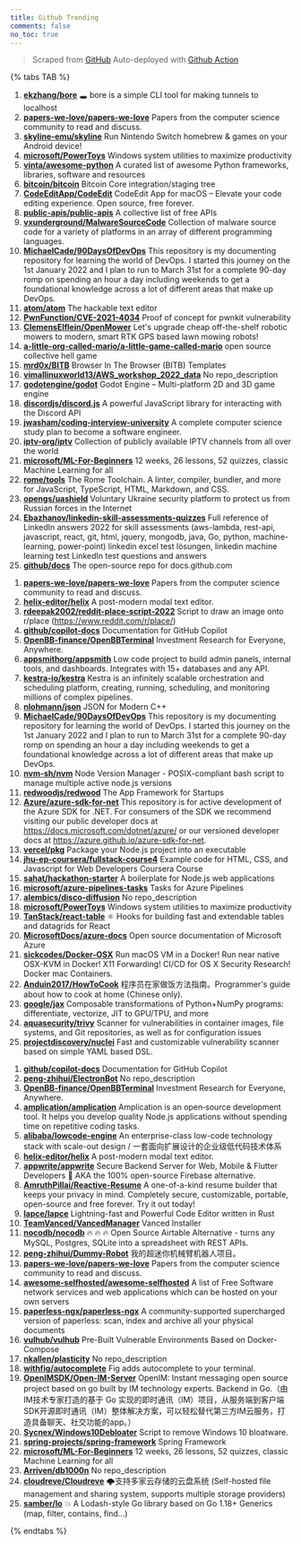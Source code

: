 ```yaml
---
title: Github Trending
comments: false
no_toc: true
---
```


> Scraped from [GitHub](https://github.com/trending)
Auto-deployed with [Github Action](https://docs.github.com/en/actions)

{% tabs TAB %}
<!-- tab Daily -->
1. [**ekzhang/bore**](https://github.com/ekzhang/bore)
🕳 bore is a simple CLI tool for making tunnels to localhost
2. [**papers-we-love/papers-we-love**](https://github.com/papers-we-love/papers-we-love)
Papers from the computer science community to read and discuss.
3. [**skyline-emu/skyline**](https://github.com/skyline-emu/skyline)
Run Nintendo Switch homebrew & games on your Android device!
4. [**microsoft/PowerToys**](https://github.com/microsoft/PowerToys)
Windows system utilities to maximize productivity
5. [**vinta/awesome-python**](https://github.com/vinta/awesome-python)
A curated list of awesome Python frameworks, libraries, software and resources
6. [**bitcoin/bitcoin**](https://github.com/bitcoin/bitcoin)
Bitcoin Core integration/staging tree
7. [**CodeEditApp/CodeEdit**](https://github.com/CodeEditApp/CodeEdit)
CodeEdit App for macOS – Elevate your code editing experience. Open source, free forever.
8. [**public-apis/public-apis**](https://github.com/public-apis/public-apis)
A collective list of free APIs
9. [**vxunderground/MalwareSourceCode**](https://github.com/vxunderground/MalwareSourceCode)
Collection of malware source code for a variety of platforms in an array of different programming languages.
10. [**MichaelCade/90DaysOfDevOps**](https://github.com/MichaelCade/90DaysOfDevOps)
This repository is my documenting repository for learning the world of DevOps. I started this journey on the 1st January 2022 and I plan to run to March 31st for a complete 90-day romp on spending an hour a day including weekends to get a foundational knowledge across a lot of different areas that make up DevOps.
11. [**atom/atom**](https://github.com/atom/atom)
The hackable text editor
12. [**PwnFunction/CVE-2021-4034**](https://github.com/PwnFunction/CVE-2021-4034)
Proof of concept for pwnkit vulnerability
13. [**ClemensElflein/OpenMower**](https://github.com/ClemensElflein/OpenMower)
Let's upgrade cheap off-the-shelf robotic mowers to modern, smart RTK GPS based lawn mowing robots!
14. [**a-little-org-called-mario/a-little-game-called-mario**](https://github.com/a-little-org-called-mario/a-little-game-called-mario)
open source collective hell game
15. [**mrd0x/BITB**](https://github.com/mrd0x/BITB)
Browser In The Browser (BITB) Templates
16. [**vimallinuxworld13/AWS_workshop_2022_data**](https://github.com/vimallinuxworld13/AWS_workshop_2022_data)
No repo_description
17. [**godotengine/godot**](https://github.com/godotengine/godot)
Godot Engine – Multi-platform 2D and 3D game engine
18. [**discordjs/discord.js**](https://github.com/discordjs/discord.js)
A powerful JavaScript library for interacting with the Discord API
19. [**jwasham/coding-interview-university**](https://github.com/jwasham/coding-interview-university)
A complete computer science study plan to become a software engineer.
20. [**iptv-org/iptv**](https://github.com/iptv-org/iptv)
Collection of publicly available IPTV channels from all over the world
21. [**microsoft/ML-For-Beginners**](https://github.com/microsoft/ML-For-Beginners)
12 weeks, 26 lessons, 52 quizzes, classic Machine Learning for all
22. [**rome/tools**](https://github.com/rome/tools)
The Rome Toolchain. A linter, compiler, bundler, and more for JavaScript, TypeScript, HTML, Markdown, and CSS.
23. [**opengs/uashield**](https://github.com/opengs/uashield)
Voluntary Ukraine security platform to protect us from Russian forces in the Internet
24. [**Ebazhanov/linkedin-skill-assessments-quizzes**](https://github.com/Ebazhanov/linkedin-skill-assessments-quizzes)
Full reference of LinkedIn answers 2022 for skill assessments (aws-lambda, rest-api, javascript, react, git, html, jquery, mongodb, java, Go, python, machine-learning, power-point) linkedin excel test lösungen, linkedin machine learning test LinkedIn test questions and answers
25. [**github/docs**](https://github.com/github/docs)
The open-source repo for docs.github.com
<!-- endtab -->
<!-- tab Weekly -->
1. [**papers-we-love/papers-we-love**](https://github.com/papers-we-love/papers-we-love)
Papers from the computer science community to read and discuss.
2. [**helix-editor/helix**](https://github.com/helix-editor/helix)
A post-modern modal text editor.
3. [**rdeepak2002/reddit-place-script-2022**](https://github.com/rdeepak2002/reddit-place-script-2022)
Script to draw an image onto r/place (https://www.reddit.com/r/place/)
4. [**github/copilot-docs**](https://github.com/github/copilot-docs)
Documentation for GitHub Copilot
5. [**OpenBB-finance/OpenBBTerminal**](https://github.com/OpenBB-finance/OpenBBTerminal)
Investment Research for Everyone, Anywhere.
6. [**appsmithorg/appsmith**](https://github.com/appsmithorg/appsmith)
Low code project to build admin panels, internal tools, and dashboards. Integrates with 15+ databases and any API.
7. [**kestra-io/kestra**](https://github.com/kestra-io/kestra)
Kestra is an infinitely scalable orchestration and scheduling platform, creating, running, scheduling, and monitoring millions of complex pipelines.
8. [**nlohmann/json**](https://github.com/nlohmann/json)
JSON for Modern C++
9. [**MichaelCade/90DaysOfDevOps**](https://github.com/MichaelCade/90DaysOfDevOps)
This repository is my documenting repository for learning the world of DevOps. I started this journey on the 1st January 2022 and I plan to run to March 31st for a complete 90-day romp on spending an hour a day including weekends to get a foundational knowledge across a lot of different areas that make up DevOps.
10. [**nvm-sh/nvm**](https://github.com/nvm-sh/nvm)
Node Version Manager - POSIX-compliant bash script to manage multiple active node.js versions
11. [**redwoodjs/redwood**](https://github.com/redwoodjs/redwood)
The App Framework for Startups
12. [**Azure/azure-sdk-for-net**](https://github.com/Azure/azure-sdk-for-net)
This repository is for active development of the Azure SDK for .NET. For consumers of the SDK we recommend visiting our public developer docs at https://docs.microsoft.com/dotnet/azure/ or our versioned developer docs at https://azure.github.io/azure-sdk-for-net.
13. [**vercel/pkg**](https://github.com/vercel/pkg)
Package your Node.js project into an executable
14. [**jhu-ep-coursera/fullstack-course4**](https://github.com/jhu-ep-coursera/fullstack-course4)
Example code for HTML, CSS, and Javascript for Web Developers Coursera Course
15. [**sahat/hackathon-starter**](https://github.com/sahat/hackathon-starter)
A boilerplate for Node.js web applications
16. [**microsoft/azure-pipelines-tasks**](https://github.com/microsoft/azure-pipelines-tasks)
Tasks for Azure Pipelines
17. [**alembics/disco-diffusion**](https://github.com/alembics/disco-diffusion)
No repo_description
18. [**microsoft/PowerToys**](https://github.com/microsoft/PowerToys)
Windows system utilities to maximize productivity
19. [**TanStack/react-table**](https://github.com/TanStack/react-table)
⚛️ Hooks for building fast and extendable tables and datagrids for React
20. [**MicrosoftDocs/azure-docs**](https://github.com/MicrosoftDocs/azure-docs)
Open source documentation of Microsoft Azure
21. [**sickcodes/Docker-OSX**](https://github.com/sickcodes/Docker-OSX)
Run macOS VM in a Docker! Run near native OSX-KVM in Docker! X11 Forwarding! CI/CD for OS X Security Research! Docker mac Containers.
22. [**Anduin2017/HowToCook**](https://github.com/Anduin2017/HowToCook)
程序员在家做饭方法指南。Programmer's guide about how to cook at home (Chinese only).
23. [**google/jax**](https://github.com/google/jax)
Composable transformations of Python+NumPy programs: differentiate, vectorize, JIT to GPU/TPU, and more
24. [**aquasecurity/trivy**](https://github.com/aquasecurity/trivy)
Scanner for vulnerabilities in container images, file systems, and Git repositories, as well as for configuration issues
25. [**projectdiscovery/nuclei**](https://github.com/projectdiscovery/nuclei)
Fast and customizable vulnerability scanner based on simple YAML based DSL.
<!-- endtab -->
<!-- tab Monthly -->
1. [**github/copilot-docs**](https://github.com/github/copilot-docs)
Documentation for GitHub Copilot
2. [**peng-zhihui/ElectronBot**](https://github.com/peng-zhihui/ElectronBot)
No repo_description
3. [**OpenBB-finance/OpenBBTerminal**](https://github.com/OpenBB-finance/OpenBBTerminal)
Investment Research for Everyone, Anywhere.
4. [**amplication/amplication**](https://github.com/amplication/amplication)
Amplication is an open‑source development tool. It helps you develop quality Node.js applications without spending time on repetitive coding tasks.
5. [**alibaba/lowcode-engine**](https://github.com/alibaba/lowcode-engine)
An enterprise-class low-code technology stack with scale-out design / 一套面向扩展设计的企业级低代码技术体系
6. [**helix-editor/helix**](https://github.com/helix-editor/helix)
A post-modern modal text editor.
7. [**appwrite/appwrite**](https://github.com/appwrite/appwrite)
Secure Backend Server for Web, Mobile & Flutter Developers 🚀 AKA the 100% open-source Firebase alternative.
8. [**AmruthPillai/Reactive-Resume**](https://github.com/AmruthPillai/Reactive-Resume)
A one-of-a-kind resume builder that keeps your privacy in mind. Completely secure, customizable, portable, open-source and free forever. Try it out today!
9. [**lapce/lapce**](https://github.com/lapce/lapce)
Lightning-fast and Powerful Code Editor written in Rust
10. [**TeamVanced/VancedManager**](https://github.com/TeamVanced/VancedManager)
Vanced Installer
11. [**nocodb/nocodb**](https://github.com/nocodb/nocodb)
🔥 🔥 🔥 Open Source Airtable Alternative - turns any MySQL, Postgres, SQLite into a spreadsheet with REST APIs.
12. [**peng-zhihui/Dummy-Robot**](https://github.com/peng-zhihui/Dummy-Robot)
我的超迷你机械臂机器人项目。
13. [**papers-we-love/papers-we-love**](https://github.com/papers-we-love/papers-we-love)
Papers from the computer science community to read and discuss.
14. [**awesome-selfhosted/awesome-selfhosted**](https://github.com/awesome-selfhosted/awesome-selfhosted)
A list of Free Software network services and web applications which can be hosted on your own servers
15. [**paperless-ngx/paperless-ngx**](https://github.com/paperless-ngx/paperless-ngx)
A community-supported supercharged version of paperless: scan, index and archive all your physical documents
16. [**vulhub/vulhub**](https://github.com/vulhub/vulhub)
Pre-Built Vulnerable Environments Based on Docker-Compose
17. [**nkallen/plasticity**](https://github.com/nkallen/plasticity)
No repo_description
18. [**withfig/autocomplete**](https://github.com/withfig/autocomplete)
Fig adds autocomplete to your terminal.
19. [**OpenIMSDK/Open-IM-Server**](https://github.com/OpenIMSDK/Open-IM-Server)
OpenIM: Instant messaging open source project based on go built by IM technology experts. Backend in Go.（由IM技术专家打造的基于 Go 实现的即时通讯（IM）项目，从服务端到客户端SDK开源即时通讯（IM）整体解决方案，可以轻松替代第三方IM云服务，打造具备聊天、社交功能的app。）
20. [**Sycnex/Windows10Debloater**](https://github.com/Sycnex/Windows10Debloater)
Script to remove Windows 10 bloatware.
21. [**spring-projects/spring-framework**](https://github.com/spring-projects/spring-framework)
Spring Framework
22. [**microsoft/ML-For-Beginners**](https://github.com/microsoft/ML-For-Beginners)
12 weeks, 26 lessons, 52 quizzes, classic Machine Learning for all
23. [**Arriven/db1000n**](https://github.com/Arriven/db1000n)
No repo_description
24. [**cloudreve/Cloudreve**](https://github.com/cloudreve/Cloudreve)
🌩支持多家云存储的云盘系统 (Self-hosted file management and sharing system, supports multiple storage providers)
25. [**samber/lo**](https://github.com/samber/lo)
💥 A Lodash-style Go library based on Go 1.18+ Generics (map, filter, contains, find...)
<!-- endtab -->
{% endtabs %}
